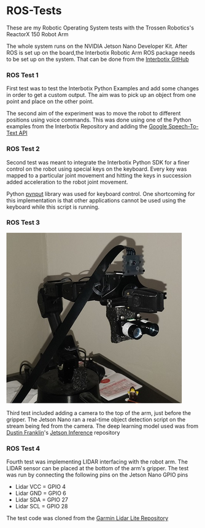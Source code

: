 # ROS-Tests
These are my Robotic Operating System tests with the Trossen Robotics's ReactorX 150 Robot Arm

The whole system runs on the NVIDIA Jetson Nano Developer Kit.  After ROS is set up on the board,the Interbotix Robotic Arm ROS package needs to be set up on the system. That can be done from the [Interbotix GitHub](https://github.com/Interbotix/interbotix_ros_arms)

### ROS Test 1

First test was to test the Interbotix Python Examples and add some changes in order to get a custom output. The aim was to pick up an object from one point and place on the other point.

The second aim of the experiment was to move the robot to different positions using voice commands. This was done using one of the Python examples from the Interbotix Repository and adding the [Google Speech-To-Text API](https://pypi.org/project/google-cloud-speech/)

### ROS Test 2

Second test was meant to integrate the Interbotix Python SDK for a finer control on the robot using special keys on the keyboard. Every key was mapped to a particular joint movement and hitting the keys in succession added acceleration to the robot joint movement.

Python [pynput](https://pypi.org/project/pynput/) library was used for keyboard control. One shortcoming for this implementation is that other applications cannot be used using the keyboard while this script is running.


### ROS Test 3

![robotArmPicture](images/RobotArmLidarCamera.jpg)

Third test included adding a camera to the top of the arm, just before the gripper. The Jetson Nano ran a real-time object detection script on the stream being fed from the camera. The deep learning model used was from [Dustin Franklin](https://github.com/dusty-nv)'s [Jetson Inference](https://github.com/dusty-nv/jetson-inference) repository


### ROS Test 4

Fourth test was implementing LIDAR interfacing with the robot arm. The LIDAR sensor can be placed at the bottom of the arm's gripper. The test was run by connecting the following pins on the Jetson Nano GPIO pins

* Lidar VCC = GPIO 4
* Lidar GND = GPIO 6
* Lidar SDA = GPIO 27
* Lidar SCL = GPIO 28

The test code was cloned from the [Garmin Lidar Lite Repository](https://github.com/garmin/LIDARLite_RaspberryPi_Library)